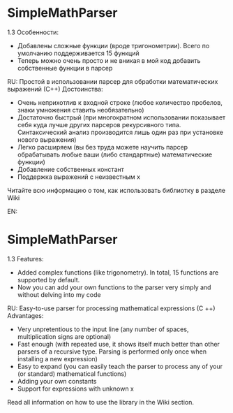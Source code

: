 # SimpleMathParser

1.3
Особенности:
- Добавлены сложные функции (вроде тригонометрии). Всего по умолчанию поддерживается 15 функций
- Теперь можно очень просто и не вникая в мой код добавить собственные функции в парсер

RU:
Простой в использовании парсер  для обработки математических выражений (С++) 
Достоинства:
- Очень неприхотлив к входной строке (любое количество пробелов, знаки умножения ставить необязательно)
- Достаточно быстрый (при многократном использовании показывает себя куда лучше других парсеров рекурсивного типа. Синтаксический анализ производится лишь один раз при установке нового выражения)
- Легко расширяем (вы без труда можете научить парсер обрабатывать любые ваши (либо стандартные) математические функции)
- Добавление собственных констант
- Поддержка выражений с неизвестным x

Читайте всю информацию о том, как использовать библиотку в разделе Wiki


EN:
# SimpleMathParser

1.3
Features:
- Added complex functions (like trigonometry). In total, 15 functions are supported by default.
- Now you can add your own functions to the parser very simply and without delving into my code

RU:
Easy-to-use parser for processing mathematical expressions (C ++)
Advantages:
- Very unpretentious to the input line (any number of spaces, multiplication signs are optional)
- Fast enough (with repeated use, it shows itself much better than other parsers of a recursive type. Parsing is performed only once when installing a new expression)
- Easy to expand (you can easily teach the parser to process any of your (or standard) mathematical functions)
- Adding your own constants
- Support for expressions with unknown x

Read all information on how to use the library in the Wiki section.
